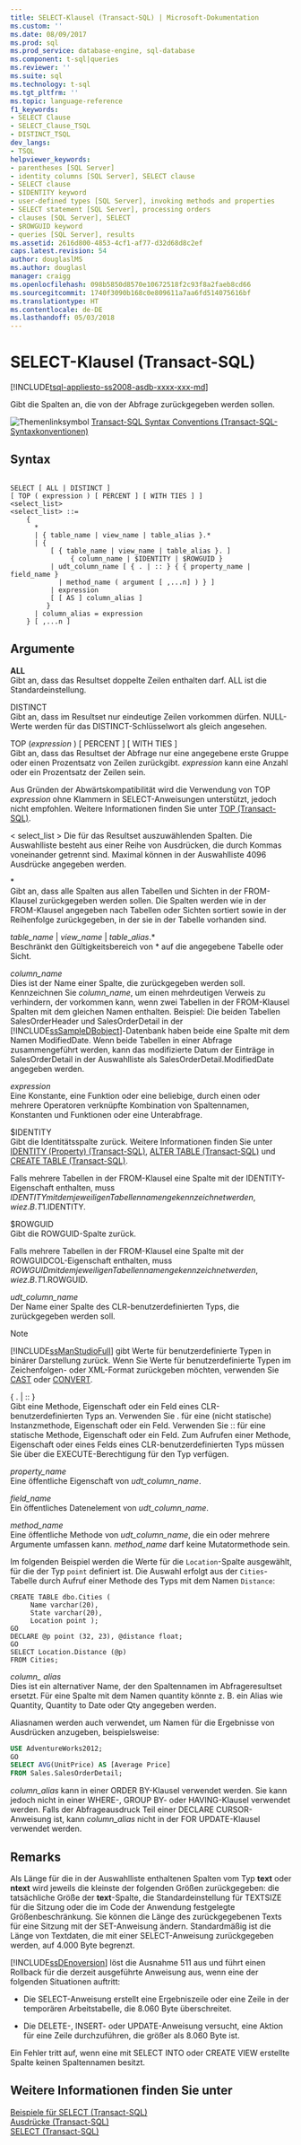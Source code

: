 ```yaml
---
title: SELECT-Klausel (Transact-SQL) | Microsoft-Dokumentation
ms.custom: ''
ms.date: 08/09/2017
ms.prod: sql
ms.prod_service: database-engine, sql-database
ms.component: t-sql|queries
ms.reviewer: ''
ms.suite: sql
ms.technology: t-sql
ms.tgt_pltfrm: ''
ms.topic: language-reference
f1_keywords:
- SELECT Clause
- SELECT_Clause_TSQL
- DISTINCT_TSQL
dev_langs:
- TSQL
helpviewer_keywords:
- parentheses [SQL Server]
- identity columns [SQL Server], SELECT clause
- SELECT clause
- $IDENTITY keyword
- user-defined types [SQL Server], invoking methods and properties
- SELECT statement [SQL Server], processing orders
- clauses [SQL Server], SELECT
- $ROWGUID keyword
- queries [SQL Server], results
ms.assetid: 2616d800-4853-4cf1-af77-d32d68d8c2ef
caps.latest.revision: 54
author: douglaslMS
ms.author: douglasl
manager: craigg
ms.openlocfilehash: 098b5850d8570e10672518f2c93f8a2faeb8cd66
ms.sourcegitcommit: 1740f3090b168c0e809611a7aa6fd514075616bf
ms.translationtype: HT
ms.contentlocale: de-DE
ms.lasthandoff: 05/03/2018
---
```

# <a name="select-clause-transact-sql"></a>SELECT-Klausel (Transact-SQL)
[!INCLUDE[tsql-appliesto-ss2008-asdb-xxxx-xxx-md](../../includes/tsql-appliesto-ss2008-asdb-xxxx-xxx-md.md)]

  Gibt die Spalten an, die von der Abfrage zurückgegeben werden sollen.  
  
 ![Themenlinksymbol](../../database-engine/configure-windows/media/topic-link.gif "Topic link icon") [Transact-SQL Syntax Conventions (Transact-SQL-Syntaxkonventionen)](../../t-sql/language-elements/transact-sql-syntax-conventions-transact-sql.md)  
  
## <a name="syntax"></a>Syntax  
  
```  
  
SELECT [ ALL | DISTINCT ]  
[ TOP ( expression ) [ PERCENT ] [ WITH TIES ] ]   
<select_list>   
<select_list> ::=   
    {   
      *   
      | { table_name | view_name | table_alias }.*   
      | {  
          [ { table_name | view_name | table_alias }. ]  
               { column_name | $IDENTITY | $ROWGUID }   
          | udt_column_name [ { . | :: } { { property_name | field_name }   
            | method_name ( argument [ ,...n] ) } ]  
          | expression  
          [ [ AS ] column_alias ]   
         }  
      | column_alias = expression   
    } [ ,...n ]   
```  
  
## <a name="arguments"></a>Argumente  
 **ALL**  
 Gibt an, dass das Resultset doppelte Zeilen enthalten darf. ALL ist die Standardeinstellung.  
  
 DISTINCT  
 Gibt an, dass im Resultset nur eindeutige Zeilen vorkommen dürfen. NULL-Werte werden für das DISTINCT-Schlüsselwort als gleich angesehen.  
  
 TOP (*expression* ) [ PERCENT ] [ WITH TIES ]  
 Gibt an, dass das Resultset der Abfrage nur eine angegebene erste Gruppe oder einen Prozentsatz von Zeilen zurückgibt. *expression* kann eine Anzahl oder ein Prozentsatz der Zeilen sein.  
  
 Aus Gründen der Abwärtskompatibilität wird die Verwendung von TOP *expression* ohne Klammern in SELECT-Anweisungen unterstützt, jedoch nicht empfohlen. Weitere Informationen finden Sie unter [TOP &#40;Transact-SQL&#41;](../../t-sql/queries/top-transact-sql.md).  
  
\< select_list > Die für das Resultset auszuwählenden Spalten. Die Auswahlliste besteht aus einer Reihe von Ausdrücken, die durch Kommas voneinander getrennt sind. Maximal können in der Auswahlliste 4096 Ausdrücke angegeben werden.  
  
 \*  
 Gibt an, dass alle Spalten aus allen Tabellen und Sichten in der FROM-Klausel zurückgegeben werden sollen. Die Spalten werden wie in der FROM-Klausel angegeben nach Tabellen oder Sichten sortiert sowie in der Reihenfolge zurückgegeben, in der sie in der Tabelle vorhanden sind.  
  
 *table_name* | *view_name* | *table*_*alias*.*  
 Beschränkt den Gültigkeitsbereich von \* auf die angegebene Tabelle oder Sicht.  
  
 *column_name*  
 Dies ist der Name einer Spalte, die zurückgegeben werden soll. Kennzeichnen Sie *column_name*, um einen mehrdeutigen Verweis zu verhindern, der vorkommen kann, wenn zwei Tabellen in der FROM-Klausel Spalten mit dem gleichen Namen enthalten. Beispiel: Die beiden Tabellen SalesOrderHeader und SalesOrderDetail in der [!INCLUDE[ssSampleDBobject](../../includes/sssampledbobject-md.md)]-Datenbank haben beide eine Spalte mit dem Namen ModifiedDate. Wenn beide Tabellen in einer Abfrage zusammengeführt werden, kann das modifizierte Datum der Einträge in SalesOrderDetail in der Auswahlliste als SalesOrderDetail.ModifiedDate angegeben werden.  
  
 *expression*  
 Eine Konstante, eine Funktion oder eine beliebige, durch einen oder mehrere Operatoren verknüpfte Kombination von Spaltennamen, Konstanten und Funktionen oder eine Unterabfrage.  
  
 $IDENTITY  
 Gibt die Identitätsspalte zurück. Weitere Informationen finden Sie unter [IDENTITY &#40;Property&#41; &#40;Transact-SQL&#41;](../../t-sql/statements/create-table-transact-sql-identity-property.md), [ALTER TABLE &#40;Transact-SQL&#41;](../../t-sql/statements/alter-table-transact-sql.md) und [CREATE TABLE &#40;Transact-SQL&#41;](../../t-sql/statements/create-table-transact-sql.md).  
  
 Falls mehrere Tabellen in der FROM-Klausel eine Spalte mit der IDENTITY-Eigenschaft enthalten, muss $IDENTITY mit dem jeweiligen Tabellennamen gekennzeichnet werden, wie z. B. T1.$IDENTITY.  
  
 $ROWGUID  
 Gibt die ROWGUID-Spalte zurück.  
  
 Falls mehrere Tabellen in der FROM-Klausel eine Spalte mit der ROWGUIDCOL-Eigenschaft enthalten, muss $ROWGUID mit dem jeweiligen Tabellennamen gekennzeichnet werden, wie z. B. T1.$ROWGUID.  
  
 *udt_column_name*  
 Der Name einer Spalte des CLR-benutzerdefinierten Typs, die zurückgegeben werden soll.  
  
> [!NOTE]  
>  [!INCLUDE[ssManStudioFull](../../includes/ssmanstudiofull-md.md)] gibt Werte für benutzerdefinierte Typen in binärer Darstellung zurück. Wenn Sie Werte für benutzerdefinierte Typen im Zeichenfolgen- oder XML-Format zurückgeben möchten, verwenden Sie [CAST](../../t-sql/functions/cast-and-convert-transact-sql.md) oder [CONVERT](../../t-sql/functions/cast-and-convert-transact-sql.md).  
  
 { . | :: }  
 Gibt eine Methode, Eigenschaft oder ein Feld eines CLR-benutzerdefinierten Typs an. Verwenden Sie . für eine (nicht statische) Instanzmethode, Eigenschaft oder ein Feld. Verwenden Sie :: für eine statische Methode, Eigenschaft oder ein Feld. Zum Aufrufen einer Methode, Eigenschaft oder eines Felds eines CLR-benutzerdefinierten Typs müssen Sie über die EXECUTE-Berechtigung für den Typ verfügen.  
  
 *property_name*  
 Eine öffentliche Eigenschaft von *udt_column_name*.  
  
 *field_name*  
 Ein öffentliches Datenelement von *udt_column_name*.  
  
 *method_name*  
 Eine öffentliche Methode von *udt_column_name*, die ein oder mehrere Argumente umfassen kann. *method_name* darf keine Mutatormethode sein.  
  
 Im folgenden Beispiel werden die Werte für die `Location`-Spalte ausgewählt, für die der Typ `point` definiert ist. Die Auswahl erfolgt aus der `Cities`-Tabelle durch Aufruf einer Methode des Typs mit dem Namen `Distance`:  
  
```  
CREATE TABLE dbo.Cities (  
     Name varchar(20),  
     State varchar(20),  
     Location point );  
GO  
DECLARE @p point (32, 23), @distance float;  
GO  
SELECT Location.Distance (@p)  
FROM Cities;  
```  
  
 *column_ alias*  
 Dies ist ein alternativer Name, der den Spaltennamen im Abfrageresultset ersetzt. Für eine Spalte mit dem Namen quantity könnte z. B. ein Alias wie Quantity, Quantity to Date oder Qty angegeben werden.  
  
 Aliasnamen werden auch verwendet, um Namen für die Ergebnisse von Ausdrücken anzugeben, beispielsweise:  
  
 ```sql
 USE AdventureWorks2012;  
 GO  
 SELECT AVG(UnitPrice) AS [Average Price]  
 FROM Sales.SalesOrderDetail;
 ```  
  
 *column_alias* kann in einer ORDER BY-Klausel verwendet werden. Sie kann jedoch nicht in einer WHERE-, GROUP BY- oder HAVING-Klausel verwendet werden. Falls der Abfrageausdruck Teil einer DECLARE CURSOR-Anweisung ist, kann *column_alias* nicht in der FOR UPDATE-Klausel verwendet werden.  
  
## <a name="remarks"></a>Remarks  
 Als Länge für die in der Auswahlliste enthaltenen Spalten vom Typ **text** oder **ntext** wird jeweils die kleinste der folgenden Größen zurückgegeben: die tatsächliche Größe der **text**-Spalte, die Standardeinstellung für TEXTSIZE für die Sitzung oder die im Code der Anwendung festgelegte Größenbeschränkung. Sie können die Länge des zurückgegebenen Texts für eine Sitzung mit der SET-Anweisung ändern. Standardmäßig ist die Länge von Textdaten, die mit einer SELECT-Anweisung zurückgegeben werden, auf 4.000 Byte begrenzt.  
  
 [!INCLUDE[ssDEnoversion](../../includes/ssdenoversion-md.md)] löst die Ausnahme 511 aus und führt einen Rollback für die derzeit ausgeführte Anweisung aus, wenn eine der folgenden Situationen auftritt:  
  
-   Die SELECT-Anweisung erstellt eine Ergebniszeile oder eine Zeile in der temporären Arbeitstabelle, die 8.060 Byte überschreitet.  
  
-   Die DELETE-, INSERT- oder UPDATE-Anweisung versucht, eine Aktion für eine Zeile durchzuführen, die größer als 8.060 Byte ist.  
  
 Ein Fehler tritt auf, wenn eine mit SELECT INTO oder CREATE VIEW erstellte Spalte keinen Spaltennamen besitzt.  
  
## <a name="see-also"></a>Weitere Informationen finden Sie unter  
 [Beispiele für SELECT &#40;Transact-SQL&#41;](../../t-sql/queries/select-examples-transact-sql.md)   
 [Ausdrücke &#40;Transact-SQL&#41;](../../t-sql/language-elements/expressions-transact-sql.md)   
 [SELECT &#40;Transact-SQL&#41;](../../t-sql/queries/select-transact-sql.md)  
  
  
